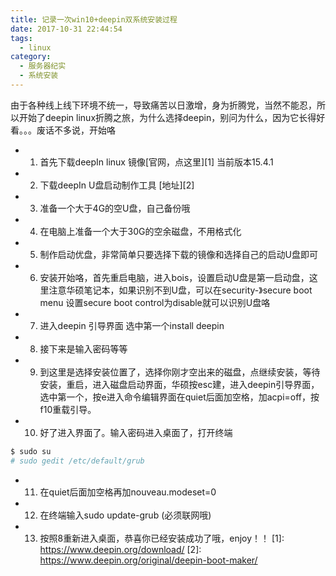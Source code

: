 ```yaml
---
title: 记录一次win10+deepin双系统安装过程
date: 2017-10-31 22:44:54
tags:
  - linux
category:
  - 服务器纪实
  - 系统安装
---
```


由于各种线上线下环境不统一，导致痛苦以日激增，身为折腾党，当然不能忍，所以开始了deepin linux折腾之旅，为什么选择deepin，别问为什么，因为它长得好看。。。废话不多说，开始咯
<!--more-->

 - 1. 首先下载deepIn linux 镜像[官网，点这里][1] 当前版本15.4.1
 - 2. 下载deepIn U盘启动制作工具 [地址][2]
 - 3. 准备一个大于4G的空U盘，自己备份哦
 - 4. 在电脑上准备一个大于30G的空余磁盘，不用格式化
 - 5. 制作启动优盘，非常简单只要选择下载的镜像和选择自己的启动U盘即可
 - 6. 安装开始咯，首先重启电脑，进入bois，设置启动U盘是第一启动盘，这里注意华硕笔记本，如果识别不到U盘，可以在security-》secure boot menu 设置secure boot control为disable就可以识别U盘咯
 - 7. 进入deepin 引导界面 选中第一个install deepin
 - 8. 接下来是输入密码等等
 - 9. 到这里是选择安装位置了，选择你刚才空出来的磁盘，点继续安装，等待安装，重启，进入磁盘启动界面，华硕按esc建，进入deepin引导界面，选中第一个，按e进入命令编辑界面在quiet后面加空格，加acpi=off，按f10重载引导。
 - 10. 好了进入界面了。输入密码进入桌面了，打开终端
 ```sh
 $ sudo su
 # sudo gedit /etc/default/grub
```
 - 11. 在quiet后面加空格再加nouveau.modeset=0
 - 12. 在终端输入sudo update-grub (必须联网哦)
 - 13. 按照8重新进入桌面，恭喜你已经安装成功了哦，enjoy！！
  [1]: https://www.deepin.org/download/
  [2]: https://www.deepin.org/original/deepin-boot-maker/

